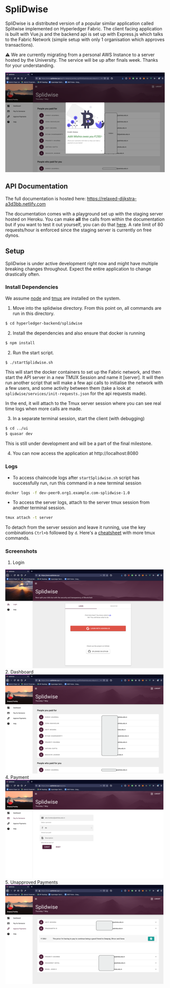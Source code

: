 # SpliDwise
SpliDwise is a distributed version of a popular similar application called Splitwise implemented on Hyperledger Fabric.
The client facing application is built with Vue.js and the backend api is set up with Express.js which talks to the Fabric
Network (simple setup with only 1 organisation which approves transactions).

⚠️ We are currently migrating from a personal AWS Instance to a server hosted by the University. The service will be up after finals week. Thanks for your understanding.

![](screenshots/status.png)

## API Documentation

The full documentation is hosted here: https://relaxed-dijkstra-a3d3bb.netlify.com

The documentation comes with a playground set up with the staging server hosted on Heroku. You can make **all** the calls from within the documentation but if you want to test it out yourself, you can do that [here](https://fathomless-fortress-82121.herokuapp.com). A rate limit of 80 requests/hour is enforced since the staging server is currently on free dynos. 

## Setup

SpliDwise is under active development right now and might have multiple breaking changes throughout. Expect the entire
application to change drastically often.

### Install Dependencies
We assume [node](https://nodejs.org/en/) and [tmux](https://github.com/tmux/tmux/wiki) are installed on the system.

1. Move into the splidwise directory. From this point on, all commands are run in this directory.
```sh
$ cd hyperledger-backend/splidwise
```

2. Install the dependencies and also ensure that docker is running
```sh
$ npm install
```

2. Run the start script.
```sh
$ ./startSplidwise.sh
```
This will start the docker containers to set up the Fabric network, and then start the API server in a new TMUX Session and name it [server]. It will then run another script that will make a few api calls to initialise the network with a few users, and some activity between them (take a look at `splidwise/services/init-requests.json` for the api requests made).

In the end, it will attach to the Tmux server session where you can see real time logs when more calls are made.

3. In a separate terminal session, start the client (with debugging)
```sh
$ cd ../ui
$ quasar dev
```
This is still under development and will be a part of the final milestone.

4. You can now access the application at http://localhost:8080

### Logs
- To access chaincode logs after `startSplidwise.sh` script has successfully run, run this command in a new terminal session
```sh
docker logs -f dev-peer0.org1.example.com-splidwise-1.0
```

- To access the server logs, attach to the server tmux session from another terminal session.
```sh
tmux attach -t server
```
To detach from the server session and leave it running, use the key combinations `Ctrl+b` followed by `d`. Here's a [cheatsheet](https://tmuxcheatsheet.com) with more tmux commands.

### Screenshots
1. Login
<img src="screenshots/login.png" width=500 />
2. Dashboard
<img src="screenshots/dashboard.png" width=500 />
4. Payment
<img src="screenshots/pay.png" width=500 />
5. Unapproved Payments
<img src="screenshots/approve.png" width=500 />
